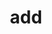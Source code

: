 ---
layout: landing_page
sidebar: qq_cli_command_reference_sidebar
summary: Listing of commands for add
title: add

---